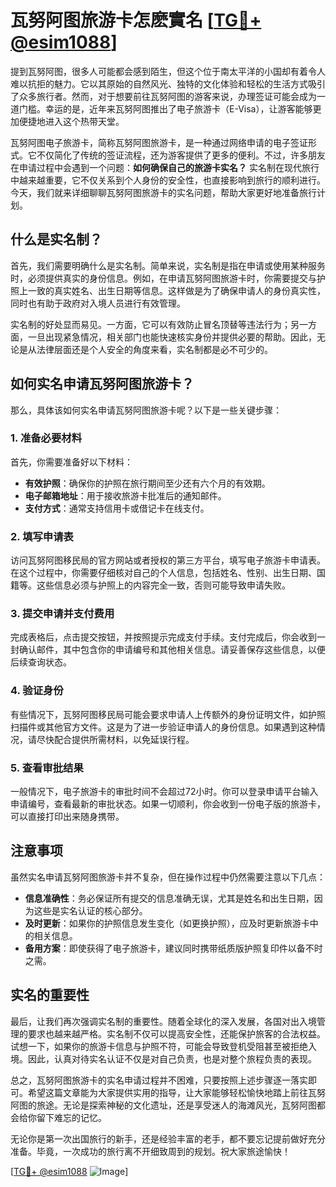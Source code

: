 # 瓦努阿图旅游卡怎麽實名 [[TG💪+ @esim1088](https://t.me/s/esim1088)]

提到瓦努阿图，很多人可能都会感到陌生，但这个位于南太平洋的小国却有着令人难以抗拒的魅力。它以其原始的自然风光、独特的文化体验和轻松的生活方式吸引了众多旅行者。然而，对于想要前往瓦努阿图的游客来说，办理签证可能会成为一道门槛。幸运的是，近年来瓦努阿图推出了电子旅游卡（E-Visa），让游客能够更加便捷地进入这个热带天堂。

瓦努阿图电子旅游卡，简称瓦努阿图旅游卡，是一种通过网络申请的电子签证形式。它不仅简化了传统的签证流程，还为游客提供了更多的便利。不过，许多朋友在申请过程中会遇到一个问题：**如何确保自己的旅游卡实名？** 实名制在现代旅行中越来越重要，它不仅关系到个人身份的安全性，也直接影响到旅行的顺利进行。今天，我们就来详细聊聊瓦努阿图旅游卡的实名问题，帮助大家更好地准备旅行计划。

## 什么是实名制？

首先，我们需要明确什么是实名制。简单来说，实名制是指在申请或使用某种服务时，必须提供真实的身份信息。例如，在申请瓦努阿图旅游卡时，你需要提交与护照上一致的真实姓名、出生日期等信息。这样做是为了确保申请人的身份真实性，同时也有助于政府对入境人员进行有效管理。

实名制的好处显而易见。一方面，它可以有效防止冒名顶替等违法行为；另一方面，一旦出现紧急情况，相关部门也能快速核实身份并提供必要的帮助。因此，无论是从法律层面还是个人安全的角度来看，实名制都是必不可少的。

## 如何实名申请瓦努阿图旅游卡？

那么，具体该如何实名申请瓦努阿图旅游卡呢？以下是一些关键步骤：

### 1. 准备必要材料

首先，你需要准备好以下材料：
- **有效护照**：确保你的护照在旅行期间至少还有六个月的有效期。
- **电子邮箱地址**：用于接收旅游卡批准后的通知邮件。
- **支付方式**：通常支持信用卡或借记卡在线支付。

### 2. 填写申请表

访问瓦努阿图移民局的官方网站或者授权的第三方平台，填写电子旅游卡申请表。在这个过程中，你需要仔细核对自己的个人信息，包括姓名、性别、出生日期、国籍等。这些信息必须与护照上的内容完全一致，否则可能导致申请失败。

### 3. 提交申请并支付费用

完成表格后，点击提交按钮，并按照提示完成支付手续。支付完成后，你会收到一封确认邮件，其中包含你的申请编号和其他相关信息。请妥善保存这些信息，以便后续查询状态。

### 4. 验证身份

有些情况下，瓦努阿图移民局可能会要求申请人上传额外的身份证明文件，如护照扫描件或其他官方文件。这是为了进一步验证申请人的身份信息。如果遇到这种情况，请尽快配合提供所需材料，以免延误行程。

### 5. 查看审批结果

一般情况下，电子旅游卡的审批时间不会超过72小时。你可以登录申请平台输入申请编号，查看最新的审批状态。如果一切顺利，你会收到一份电子版的旅游卡，可以直接打印出来随身携带。

## 注意事项

虽然实名申请瓦努阿图旅游卡并不复杂，但在操作过程中仍然需要注意以下几点：

- **信息准确性**：务必保证所有提交的信息准确无误，尤其是姓名和出生日期，因为这些是实名认证的核心部分。
- **及时更新**：如果你的护照信息发生变化（如更换护照），应及时更新旅游卡中的相关信息。
- **备用方案**：即使获得了电子旅游卡，建议同时携带纸质版护照复印件以备不时之需。

## 实名的重要性

最后，让我们再次强调实名制的重要性。随着全球化的深入发展，各国对出入境管理的要求也越来越严格。实名制不仅可以提高安全性，还能保护旅客的合法权益。试想一下，如果你的旅游卡信息与护照不符，可能会导致登机受阻甚至被拒绝入境。因此，认真对待实名认证不仅是对自己负责，也是对整个旅程负责的表现。

总之，瓦努阿图旅游卡的实名申请过程并不困难，只要按照上述步骤逐一落实即可。希望这篇文章能为大家提供实用的指导，让大家能够轻松愉快地踏上前往瓦努阿图的旅途。无论是探索神秘的文化遗址，还是享受迷人的海滩风光，瓦努阿图都会给你留下难忘的记忆。

无论你是第一次出国旅行的新手，还是经验丰富的老手，都不要忘记提前做好充分准备。毕竟，一次成功的旅行离不开细致周到的规划。祝大家旅途愉快！

[[TG💪+ @esim1088](https://t.me/s/esim1088) ![Image](https://i.postimg.cc/4NQfJmqS/Snipaste-2025-05-13-00-14-12.png)]